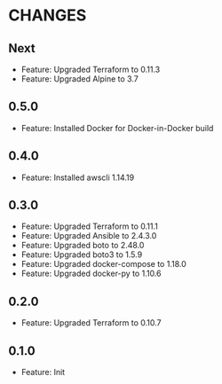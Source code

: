 # CHANGES

## Next

- Feature: Upgraded Terraform to 0.11.3
- Feature: Upgraded Alpine to 3.7

## 0.5.0

- Feature: Installed Docker for Docker-in-Docker build

## 0.4.0

- Feature: Installed awscli 1.14.19

## 0.3.0

- Feature: Upgraded Terraform to 0.11.1
- Feature: Upgraded Ansible to 2.4.3.0
- Feature: Upgraded boto to 2.48.0
- Feature: Upgraded boto3 to 1.5.9
- Feature: Upgraded docker-compose to 1.18.0
- Feature: Upgraded docker-py to 1.10.6

## 0.2.0

- Feature: Upgraded Terraform to 0.10.7

## 0.1.0

- Feature: Init
